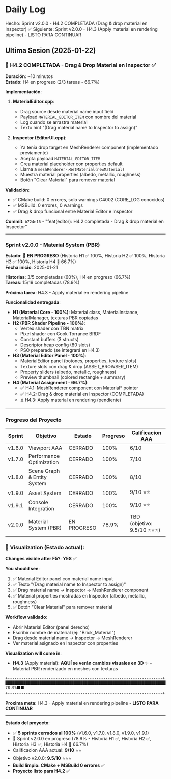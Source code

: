 ﻿# Daily Log

Hecho: Sprint v2.0.0 - H4.2 COMPLETADA (Drag & drop material en Inspector) ✅
Siguiente: Sprint v2.0.0 - H4.3 (Apply material en rendering pipeline) - LISTO PARA CONTINUAR

## Ultima Sesion (2025-01-22)

### 🎯 H4.2 COMPLETADA - Drag & Drop Material en Inspector ✅

**Duración**: ~10 minutos  
**Estado**: H4 en progreso (2/3 tareas - 66.7%)

**Implementación**:
1. **MaterialEditor.cpp**:
   - Drag source desde material name input field
   - Payload `MATERIAL_EDITOR_ITEM` con nombre del material
   - Log cuando se arrastra material
   - Texto hint "(Drag material name to Inspector to assign)"

2. **Inspector (EditorUI.cpp)**:
   - Ya tenía drop target en MeshRenderer component (implementado previamente)
   - Acepta payload `MATERIAL_EDITOR_ITEM`
   - Crea material placeholder con properties default
   - Llama a `meshRenderer->SetMaterial(newMaterial)`
   - Muestra material properties (albedo, metallic, roughness)
   - Botón "Clear Material" para remover material

**Validación**:
- ✅ CMake build: 0 errores, solo warnings C4002 (CORE_LOG conocidos)
- ✅ MSBuild: 0 errores, 0 warnings
- ✅ Drag & drop funcional entre Material Editor e Inspector

**Commit**: `b724e16` - "feat(editor): H4.2 completada - Drag & drop material en Inspector"

---

### Sprint v2.0.0 - Material System (PBR)

**Estado**: 🚀 **EN PROGRESO** (Historia H1 ✅ 100%, Historia H2 ✅ 100%, Historia H3 ✅ 100%, Historia H4 🚀 66.7%)  
**Fecha inicio**: 2025-01-21  

**Historias**: 3/5 completadas (60%), H4 en progreso (66.7%)  
**Tareas**: 15/19 completadas (78.9%)

**Próxima tarea**: H4.3 - Apply material en rendering pipeline

**Funcionalidad entregada**:
- **H1 (Material Core - 100%)**: Material class, MaterialInstance, MaterialManager, texturas PBR copiadas
- **H2 (PBR Shader Pipeline - 100%)**:
  - Vertex shader con TBN matrix
  - Pixel shader con Cook-Torrance BRDF
  - Constant buffers (3 structs)
  - Descriptor heap config (80 slots)
  - PSO preparado (se integrará en H4.3)
- **H3 (Material Editor Panel - 100%)**:
  - MaterialEditor panel (botones, properties, texture slots)
  - Texture slots con drag & drop (ASSET_BROWSER_ITEM)
  - Property sliders (albedo, metallic, roughness)
  - Preview thumbnail (colored rectangle + summary)
- **H4 (Material Assignment - 66.7%)**:
  - ✅ H4.1: MeshRenderer component con Material* pointer
  - ✅ H4.2: Drag & drop material en Inspector (COMPLETADA)
  - ⏳ H4.3: Apply material en rendering (pendiente)

---

### Progreso del Proyecto

| Sprint | Objetivo | Estado | Progreso | Calificacion AAA |
|--------|----------|--------|----------|------------------|
| v1.6.0 | Viewport AAA | CERRADO | 100% | 6/10 |
| v1.7.0 | Performance Optimization | CERRADO | 100% | 7/10 |
| v1.8.0 | Scene Graph & Entity System | CERRADO | 100% | 8/10 |
| v1.9.0 | Asset System | CERRADO | 100% | 9/10 ⭐⭐ |
| v1.9.1 | Console Integration | CERRADO | 100% | 9/10 ⭐⭐ |
| v2.0.0 | Material System (PBR) | EN PROGRESO | 78.9% | TBD (objetivo: 9.5/10 ⭐⭐⭐) |

### 🎨 Visualization (Estado actual):

**Changes visible after F5?**: **YES** ✅

**You should see**:
1. ✅ Material Editor panel con material name input
2. ✅ Texto "(Drag material name to Inspector to assign)"
3. ✅ Drag material name → Inspector → MeshRenderer component
4. ✅ Material properties mostradas en Inspector (albedo, metallic, roughness)
5. ✅ Botón "Clear Material" para remover material

**Workflow validado**:
- Abrir Material Editor (panel derecho)
- Escribir nombre de material (ej: "Brick_Material")
- Drag desde material name → Inspector → MeshRenderer
- Ver material asignado en Inspector con properties

**Visualization will come in**: 
- **H4.3** (Apply material): **AQUÍ se verán cambios visuales en 3D** ✨ - Material PBR renderizado en meshes con texturas

```
+--------------------------------------------------------------------+
██████████████████████████████████████████████████████████████████████████ 78.9%⬛⬛
+--------------------------------------------------------------------+
```

**Proxima meta**: H4.3 - Apply material en rendering pipeline - **LISTO PARA CONTINUAR**

---

**Estado del proyecto**: 
- ✅ **5 sprints cerrados al 100%** (v1.6.0, v1.7.0, v1.8.0, v1.9.0, v1.9.1)
- 🚀 Sprint v2.0.0 en progreso (78.9% - Historia H1 ✅, Historia H2 ✅, Historia H3 ✅, Historia H4 🚀 66.7%)
- Calificacion AAA actual: **9/10** ⭐⭐
- Objetivo v2.0.0: **9.5/10** ⭐⭐⭐
- **Build limpio: CMake + MSBuild 0 errores** ✅
- **Proyecto listo para H4.2** ✅




